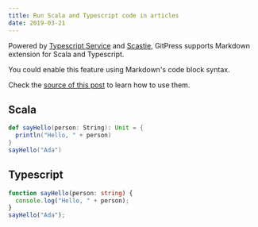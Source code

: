 ```yaml
---
title: Run Scala and Typescript code in articles
date: 2019-03-21
---
```


Powered by [Typescript Service](https://github.com/Microsoft/TypeScript/) and [Scastie](https://scastie.scala-lang.org/), GitPress supports Markdown extension for Scala and Typescript. 

You could enable this feature using Markdown's code block syntax.

Check the [source of this post](https://github.com/gitpress-io/blog/blob/master/source/scala-and-typescript.md) to learn how to use them.

## Scala

```scala
def sayHello(person: String): Unit = {
  println("Hello, " + person)
}
sayHello("Ada")
```

## Typescript

```typescript
function sayHello(person: string) {
  console.log("Hello, " + person);
}
sayHello("Ada");
```